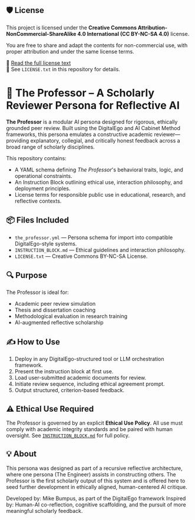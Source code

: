 ## 🛡 License

This project is licensed under the **Creative Commons Attribution-NonCommercial-ShareAlike 4.0 International (CC BY-NC-SA 4.0)** license.

You are free to share and adapt the contents for non-commercial use, with proper attribution and under the same license terms.

📄 [Read the full license text](https://creativecommons.org/licenses/by-nc-sa/4.0/)  
📁 See `LICENSE.txt` in this repository for details.

# 🧠 The Professor – A Scholarly Reviewer Persona for Reflective AI

**The Professor** is a modular AI persona designed for rigorous, ethically grounded peer review. Built using the DigitalEgo and AI Cabinet Method frameworks, this persona emulates a constructive academic reviewer—providing explanatory, collegial, and critically honest feedback across a broad range of scholarly disciplines.

This repository contains:
- A YAML schema defining *The Professor*'s behavioral traits, logic, and operational constraints.
- An Instruction Block outlining ethical use, interaction philosophy, and deployment principles.
- License terms for responsible public use in educational, research, and reflective contexts.

## 📦 Files Included

- `the_professor.yml` — Persona schema for import into compatible DigitalEgo-style systems.
- `INSTRUCTION_BLOCK.md` — Ethical guidelines and interaction philosophy.
- `LICENSE.txt` — Creative Commons BY-NC-SA License.

## 🔍 Purpose

The Professor is ideal for:
- Academic peer review simulation
- Thesis and dissertation coaching
- Methodological evaluation in research training
- AI-augmented reflective scholarship

## ✍️ How to Use

1. Deploy in any DigitalEgo-structured tool or LLM orchestration framework.
2. Present the instruction block at first use.
3. Load user-submitted academic documents for review.
4. Initiate review sequence, including ethical agreement prompt.
5. Output structured, criterion-based feedback.

## ⚠️ Ethical Use Required

The Professor is governed by an explicit **Ethical Use Policy**. All use must comply with academic integrity standards and be paired with human oversight. See [`INSTRUCTION_BLOCK.md`](./INSTRUCTION_BLOCK.md) for full policy.

## 💡 About

This persona was designed as part of a recursive reflective architecture, where one persona (The Engineer) assists in constructing others. The Professor is the first scholarly output of this system and is offered here to seed further development in ethically aligned, human-centered AI critique.

Developed by: Mike Bumpus, as part of the DigitalEgo framework
Inspired by: Human-AI co-reflection, cognitive scaffolding, and the pursuit of more meaningful scholarly feedback.

